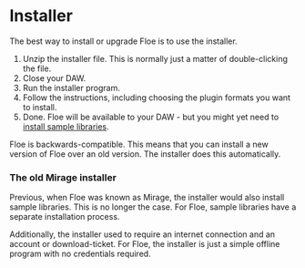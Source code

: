 <!--
SPDX-FileCopyrightText: 2024 Sam Windell
SPDX-License-Identifier: GPL-3.0-or-later
-->

# Installer

The best way to install or upgrade Floe is to use the installer. 
1. Unzip the installer file. This is normally just a matter of double-clicking the file.
1. Close your DAW.
1. Run the installer program.
1. Follow the instructions, including choosing the plugin formats you want to install.
1. Done. Floe will be available to your DAW - but you might yet need to [install sample libraries](installing-libraries.md).

Floe is backwards-compatible. This means that you can install a new version of Floe over an old version. The installer does this automatically.

### The old Mirage installer
Previous, when Floe was known as Mirage, the installer would also install sample libraries. This is no longer the case. For Floe, sample libraries have a separate installation process. 

Additionally, the installer used to require an internet connection and an account or download-ticket. For Floe, the installer is just a simple offline program with no credentials required.

